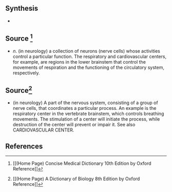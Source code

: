 ## Synthesis
- 
## Source [^1]
- $n$. (in neurology) a collection of neurons (nerve cells) whose activities control a particular function. The respiratory and cardiovascular centers, for example, are regions in the lower brainstem that control the movements of respiration and the functioning of the circulatory system, respectively.
## Source[^2]
- (in neurology) A part of the nervous system, consisting of a group of nerve cells, that coordinates a particular process. An example is the respiratory center in the vertebrate brainstem, which controls breathing movements. The stimulation of a center will initiate the process, while destruction of the center will prevent or impair it. See also CARDIOVASCULAR CENTER.
## References

[^1]: [[(Home Page) Concise Medical Dictionary 10th Edition by Oxford Reference]]
[^2]: [[(Home Page) A Dictionary of Biology 8th Edition by Oxford Reference]]